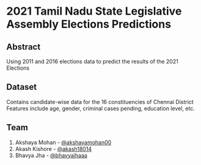 # 2021 Tamil Nadu State Legislative Assembly Elections Predictions


## Abstract
Using 2011 and 2016 elections data to predict the results of the 2021 Elections

## Dataset
Contains candidate-wise data for the 16 constituencies of Chennai District
Features include age, gender, criminal cases pending, education level, etc.

## Team

1. Akshaya Mohan - [@akshayamohan00](https://github.com/akshayamohan00)
2. Akash Kishore - [@akash18014](https://github.com/akash18014)
3. Bhavya Jha - [@bhavyajhaaa](https://github.com/bhavyajhaaa)
